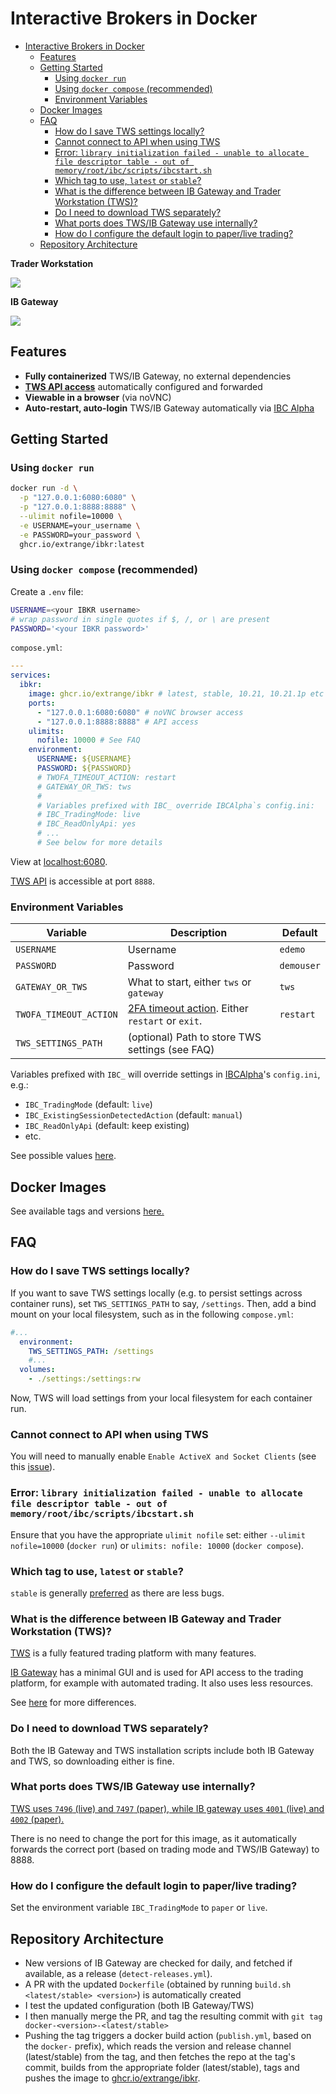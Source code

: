 # Interactive Brokers in Docker


<!--ts-->


- [Interactive Brokers in Docker](#interactive-brokers-in-docker)
  - [Features](#features)
  - [Getting Started](#getting-started)
    - [Using `docker run`](#using-docker-run)
    - [Using `docker compose` (recommended)](#using-docker-compose-recommended)
    - [Environment Variables](#environment-variables)
  - [Docker Images](#docker-images)
  - [FAQ](#faq)
    - [How do I save TWS settings locally?](#how-do-i-save-tws-settings-locally)
    - [Cannot connect to API when using TWS](#cannot-connect-to-api-when-using-tws)
    - [Error: `library initialization failed - unable to allocate file descriptor table - out of memory/root/ibc/scripts/ibcstart.sh`](#error-library-initialization-failed---unable-to-allocate-file-descriptor-table---out-of-memoryrootibcscriptsibcstartsh)
    - [Which tag to use, `latest` or `stable`?](#which-tag-to-use-latest-or-stable)
    - [What is the difference between IB Gateway and Trader Workstation (TWS)?](#what-is-the-difference-between-ib-gateway-and-trader-workstation-tws)
    - [Do I need to download TWS separately?](#do-i-need-to-download-tws-separately)
    - [What ports does TWS/IB Gateway use internally?](#what-ports-does-twsib-gateway-use-internally)
    - [How do I configure the default login to paper/live trading?](#how-do-i-configure-the-default-login-to-paperlive-trading)
  - [Repository Architecture](#repository-architecture)

<!-- Created by https://github.com/ekalinin/github-markdown-toc -->
<!-- Added by: user, at: Wed Apr 19 10:30:30 PM +08 2023 -->

<!--te-->

**Trader Workstation**

![](tws.jpg)

**IB Gateway**

![](ibgateway.jpg)

## Features

- **Fully containerized** TWS/IB Gateway, no external dependencies
- [**TWS API access**][tws-api] automatically configured and forwarded
- **Viewable in a browser** (via noVNC)
- **Auto-restart, auto-login** TWS/IB Gateway automatically via [IBC Alpha](https://github.com/IbcAlpha)

## Getting Started

### Using `docker run`

```bash
docker run -d \
  -p "127.0.0.1:6080:6080" \
  -p "127.0.0.1:8888:8888" \
  --ulimit nofile=10000 \
  -e USERNAME=your_username \
  -e PASSWORD=your_password \
  ghcr.io/extrange/ibkr:latest
```

### Using `docker compose` (recommended)

Create a `.env` file:

```bash
USERNAME=<your IBKR username>
# wrap password in single quotes if $, /, or \ are present
PASSWORD='<your IBKR password>'
```

`compose.yml`:

```yml
---
services:
  ibkr:
    image: ghcr.io/extrange/ibkr # latest, stable, 10.21, 10.21.1p etc
    ports:
      - "127.0.0.1:6080:6080" # noVNC browser access
      - "127.0.0.1:8888:8888" # API access
    ulimits:
      nofile: 10000 # See FAQ
    environment:
      USERNAME: ${USERNAME}
      PASSWORD: ${PASSWORD}
      # TWOFA_TIMEOUT_ACTION: restart
      # GATEWAY_OR_TWS: tws
      #
      # Variables prefixed with IBC_ override IBCAlpha`s config.ini:
      # IBC_TradingMode: live
      # IBC_ReadOnlyApi: yes
      # ...
      # See below for more details
```

View at [localhost:6080](http://localhost:6080).

[TWS API][tws-api] is accessible at port `8888`.

### Environment Variables

| Variable               | Description                                                      | Default    |
|------------------------|------------------------------------------------------------------|------------|
| `USERNAME`             | Username                                                         | `edemo`    |
| `PASSWORD`             | Password                                                         | `demouser` |
| `GATEWAY_OR_TWS`       | What to start, either `tws` or `gateway`                         | `tws`      |
| `TWOFA_TIMEOUT_ACTION` | [2FA timeout action][twofa-timeout]. Either `restart` or `exit`. | `restart`  |
| `TWS_SETTINGS_PATH`    | (optional) Path to store TWS settings (see FAQ)                  |            |

Variables prefixed with `IBC_` will override settings in [IBCAlpha][ibc-alpha]'s `config.ini`, e.g.:

- `IBC_TradingMode` (default: `live`)
- `IBC_ExistingSessionDetectedAction` (default: `manual`)
- `IBC_ReadOnlyApi` (default: keep existing)
- etc.

See possible values [here][config.ini].

## Docker Images

See available tags and versions [here.][images]

## FAQ

### How do I save TWS settings locally?

If you want to save TWS settings locally (e.g. to persist settings across container runs), set `TWS_SETTINGS_PATH` to say, `/settings`. Then, add a bind mount on your local filesystem, such as in the following `compose.yml`:

```yaml
#...
  environment:
    TWS_SETTINGS_PATH: /settings
    #...
  volumes:
    - ./settings:/settings:rw
```

Now, TWS will load settings from your local filesystem for each container run.

### Cannot connect to API when using TWS

You will need to manually enable `Enable ActiveX and Socket Clients` (see this [issue][tws-api-issue]).

### Error: `library initialization failed - unable to allocate file descriptor table - out of memory/root/ibc/scripts/ibcstart.sh`

Ensure that you have the appropriate `ulimit nofile` set: either `--ulimit nofile=10000` (`docker run`) or `ulimits: nofile: 10000` (`docker compose`).

### Which tag to use, `latest` or `stable`?

`stable` is generally [preferred][stable-or-latest] as there are less bugs.

### What is the difference between IB Gateway and Trader Workstation (TWS)?

[TWS][tws] is a fully featured trading platform with many features.

[IB Gateway][ibgateway] has a minimal GUI and is used for API access to the trading platform, for example with automated trading. It also uses less resources.

See [here][tws-vs-gateway] for more differences.

### Do I need to download TWS separately?

Both the IB Gateway and TWS installation scripts include both IB Gateway and TWS, so downloading either is fine.

### What ports does TWS/IB Gateway use internally?

[TWS uses `7496` (live) and `7497` (paper), while IB gateway uses `4001` (live) and `4002` (paper).][tws-ports]

There is no need to change the port for this image, as it automatically forwards the correct port (based on trading mode and TWS/IB Gateway) to 8888.

### How do I configure the default login to paper/live trading?

Set the environment variable `IBC_TradingMode` to `paper` or `live`.

## Repository Architecture

- New versions of IB Gateway are checked for daily, and fetched if available, as a release (`detect-releases.yml`).
- A PR with the updated `Dockerfile` (obtained by running `build.sh <latest/stable> <version>`) is automatically created
- I test the updated configuration (both IB Gateway/TWS)
- I then manually merge the PR, and tag the resulting commit with `git tag docker-<version>-<latest/stable>`
- Pushing the tag triggers a docker build action (`publish.yml`, based on the `docker-` prefix), which reads the version and release channel (latest/stable) from the tag, and then fetches the repo at the tag's commit, builds from the appropriate folder (latest/stable), tags and pushes the image to [ghcr.io/extrange/ibkr][images].

[images]: https://github.com/extrange/ibkr-docker/pkgs/container/ibkr
[tws-api]: https://interactivebrokers.github.io/tws-api/introduction.html
[ibc-alpha]: https://github.com/IbcAlpha
[config.ini]: https://github.com/IbcAlpha/IBC/blob/master/resources/config.ini
[twofa-timeout]: https://github.com/IbcAlpha/IBC/blob/master/userguide.md#second-factor-authentication
[stable-or-latest]: https://github.com/IbcAlpha/IBC/blob/master/userguide.md#interactive-brokers-trader-workstation
[tws]: https://www.interactivebrokers.com/en/trading/tws.php
[ibgateway]: https://www.interactivebrokers.com/en/trading/ibgateway-stable.php
[tws-vs-gateway]: https://stackoverflow.com/questions/32778954/interactive-brokers-api-trader-workstation-tws-vs-ib-gateway
[tws-ports]: https://www.interactivebrokers.com/en/?f=%2Fen%2Fgeneral%2Ftws-notes-954.php
[tws-api-issue]: https://github.com/extrange/ibkr-docker/issues/16#issuecomment-1514830115
